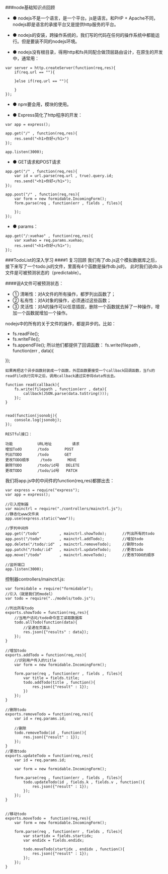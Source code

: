 ###node基础知识点回顾
- ● nodejs不是一个语言，是一个平台。js是语言。和PHP + Apache不同，nodejs即是语言的承接平台又是提供http服务的平台。

- ● nodejs的安装，跨操作系统的，我们写的代码在任何的操作系统中都能运行。但是要装不同的nodejs环境。

- ● nodejs没有根目录，得用http和fs共同配合做顶层路由设计，在原生的开发中，通常用：
```
var server = http.createServer(function(req,res){
	if(req.url == ""){

	}else if(req.url == ""){

	}
});
```

- ● npm要会用，模块的使用。

- ● Express简化了http程序的开发：
```var express = require("exprss");
var app = express();

app.get("/" , function(req,res){
	res.send("<h1>你好</h1>")
});

app.listen(3000);
```
- ● GET请求和POST请求
```
app.get("/" , function(req,res){
	var id = url.parse(req.url , true).query.id;
	res.send("<h1>你好</h1>");
});

app.post("/" , function(req,res){
	var form = new formidable.IncomingForm();
	form.parse(req , function(err , fields , files){

	});
});
```
- ● params：
```
app.get("/:xuehao" , function(req,res){
	var xuehao = req.params.xuehao;
	res.send("<h1>你好</h1>");
});
```
###TodoList的深入学习
####1 复习回顾
我们有了db.js这个模拟数据库之后，接下来写了一个todo.js的文件，里面有4个函数是操作db.js的。
此时我们说db.js文件是可被预测状态的（predictable）。

####说A文件可被预测状态：
- ① 清晰性：对A文件的所有操作，都罗列出函数了；
- ② 私有性：对A对象的操作，必须通过这些函数；
- ③ 灵活性：对A的操作可以任意插拔，删除一个函数就去掉了一种操作，增加一个函数就增加一个操作。

nodejs中的所有的关于文件的操作，都是异步的。比如：
- fs.readFile();
- fs.writeFile();
- fs.appendFile();
所以他们都提供了回调函数：
fs.write(filepath , function(err , data){

});

`如果再把这个异步函数封装成一个函数，外层函数要接受一个callback回调函数，当fs的readFile执行完毕之后，调用callback通过实参将data传出去。`

```
function read(callback){
	fs.write(filepath , function(err , data){
		callback(JSON.parse(data.toString()));
	});
}


read(function(jsonobj){
	console.log(jsonobj);
});
```
`RESTful接口：`
```
功能	         URL地址	       请求
增加TodO	     /todo	     POST
列出TODO	     /todo	     GET
更改TODO顺序	 /todo	     MOVE
删除TODO	     /todo/id号	 DELETE
更改TODO	     /todo/id号	 PATCH
```
我们将app.js中的中间件的function(req,res)都挪出去：

```
var express = require("express");
var app = express();

//引入控制器
var mainctrl = require("./controllers/mainctrl.js");
//静态化www文件夹
app.use(express.static("www"));

//罗列中间件
app.get("/todo"  		, mainctrl.showTodo);		//列出所有的todo
app.post("/todo" 		, mainctrl.addTodo);		//增加todo
app.delete("/todo/:id"  , mainctrl.removeTodo); 	//删除todo
app.patch("/todo/:id" 	, mainctrl.updateTodo); 	//更改todo
app.move("/todo" 		, mainctrl.moveTodo);		//更改TODO的顺序

//监听端口
app.listen(3000);

```

控制器controllers/mainctrl.js:
```
var formidable = require("formidable");
//引入（就是我们的model）
var todo = require("../models/todo.js");

//列出所有todo
exports.showTodo = function(req,res){
	//当用户访问/todo命令苦工读取数据库
	todo.allTodo(function(data){
		//呈递在页面上
		res.json({"results" : data});
	});
}

//增加todo
exports.addTodo = function(req,res){
	//识别用户传入的title
	var form = new formidable.IncomingForm();

	form.parse(req , function(err , fields , files){
		var title = fields.title;
		todo.addTodo(title , function(){
			res.json({"result" : 1});
		})
	});
}

//删除todo
exports.removeTodo = function(req,res){
	var id = req.params.id;

	//删除
	todo.removeTodo(id , function(){
		res.json({"result" : 1});
	});
}
//更改todo
exports.updateTodo = function(req,res){
	var id = req.params.id;

	var form = new formidable.IncomingForm();

	form.parse(req , function(err , fields , files){
		todo.updateTodo(id , fields.k , fields.v , function(){
			res.json({"result" : 1});
		});
	});
}


//移动todo
exports.moveTodo =  function(req,res){
	var form = new formidable.IncomingForm();

	form.parse(req , function(err , fields , files){
		var startidx = fields.startidx;
		var endidx = fields.endidx;

		todo.moveTodo(startidx , endidx , function(){
			res.json({"result" : 1});
		});
	});
}

```


